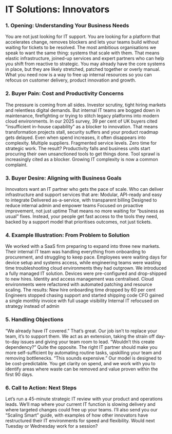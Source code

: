 # IT Solutions: Innovators
### 1. Opening: Understanding Your Business Needs
You are not just looking for IT support. You are looking for a platform that accelerates change, removes blockers and lets your teams build without waiting for tickets to be resolved.
The most ambitious organisations we speak to want the same thing: systems that scale with them. That means elastic infrastructure, joined-up services and expert partners who can help you shift from reactive to strategic.
You may already have the core systems in place, but they are likely stretched, patched together or overly manual. What you need now is a way to free up internal resources so you can refocus on customer delivery, product innovation and growth.
### 2. Buyer Pain: Cost and Productivity Concerns
The pressure is coming from all sides. Investor scrutiny, tight hiring markets and relentless digital demands. But internal IT teams are bogged down in maintenance, firefighting or trying to stitch legacy platforms into modern cloud environments.
In our 2025 survey, 39 per cent of UK buyers cited “insufficient in-house capability” as a blocker to innovation. That means transformation projects stall, security suffers and your product roadmap gets delayed.
Even when spend increases, it often disappears into complexity. Multiple suppliers. Fragmented service levels. Zero time for strategic work. The result? Productivity falls and business units start procuring their own unsanctioned tools to get things done. Tool sprawl is increasingly cited as a blocker. Growing IT complexity is now a common complaint.
### 3. Buyer Desire: Aligning with Business Goals
Innovators want an IT partner who gets the pace of scale. Who can deliver infrastructure and support services that are:
Modular, API-ready and easy to integrate
Delivered as-a-service, with transparent billing
Designed to reduce internal admin and empower teams
Focused on proactive improvement, not just uptime
That means no more waiting for “business as usual” fixes. Instead, your people get fast access to the tools they need, backed by a support model that prioritises outcomes, not just tickets.
### 4. Example Illustration: From Problem to Solution
We worked with a SaaS firm preparing to expand into three new markets. Their internal IT team was handling everything from onboarding to procurement, and struggling to keep pace. Employees were waiting days for device setup and systems access, while engineering teams were wasting time troubleshooting cloud environments they had outgrown.
We introduced a fully managed IT solution. Devices were pre-configured and drop-shipped to new hires. Identity and access management was centralised. Cloud environments were refactored with automated patching and resource scaling.
The results:
New hire onboarding time dropped by 60 per cent
Engineers stopped chasing support and started shipping code
CFO gained a single monthly invoice with full usage visibility
Internal IT refocused on strategy instead of admin
### 5. Handling Objections
“We already have IT covered.”
That’s great. Our job isn’t to replace your team, it’s to support them. We act as an extension, taking the strain off day-to-day issues and giving your team room to lead.
“Wouldn’t this create dependency?”
Quite the opposite. The right IT partner should make you more self-sufficient by automating routine tasks, upskilling your team and removing bottlenecks.
“This sounds expensive.”
Our model is designed to be cost-predictable. You get clarity on spend, and we work with you to identify areas where waste can be removed and value proven within the first 90 days.
### 6. Call to Action: Next Steps
Let’s run a 45-minute strategic IT review with your product and operations leads. We’ll map where your current IT function is slowing delivery and where targeted changes could free up your teams.
I’ll also send you our “Scaling Smart” guide, with examples of how other innovators have restructured their IT environments for speed and flexibility.
Would next Tuesday or Wednesday work for a session?
